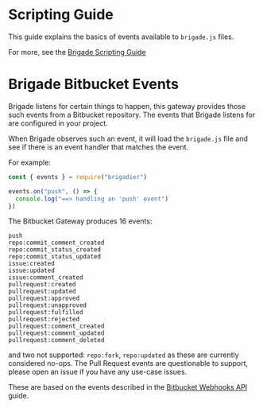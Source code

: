 # Scripting Guide

This guide explains the basics of events available to `brigade.js` files.

For more, see the [Brigade Scripting Guide](https://github.com/brigadecore/brigade/blob/master/docs/topics/scripting.md)

# Brigade Bitbucket Events

Brigade listens for certain things to happen, this gateway provides those such events from a Bitbucket repository. The events that Brigade listens for are configured in your project.

When Brigade observes such an event, it will load the `brigade.js` file and see if there is an event handler that matches the event.

For example:

```javascript
const { events } = require("brigadier")

events.on("push", () => {
  console.log("==> handling an 'push' event")
})
```

The Bitbucket Gateway produces 16 events:

```
push
repo:commit_comment_created
repo:commit_status_created
repo:commit_status_updated
issue:created
issue:updated
issue:comment_created
pullrequest:created
pullrequest:updated
pullrequest:approved
pullrequest:unapproved
pullrequest:fulfilled
pullrequest:rejected
pullrequest:comment_created
pullrequest:comment_updated
pullrequest:comment_deleted
```

and two not supported: `repo:fork`, `repo:updated` as these are currently considered no-ops. The Pull Request events are questionable to support, please open an issue if you have any use-case issues.

These are based on the events described in the [Bitbucket Webhooks API](https://confluence.atlassian.com/bitbucket/manage-webhooks-735643732.html) guide.